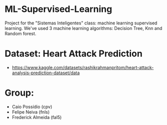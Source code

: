 # ML-Supervised-Learning
Project for the "Sistemas Inteligentes" class: machine learning supervised learning. We've used 3 machine learning algorithms: Decision Tree, Knn and Random forest.

# Dataset: Heart Attack Prediction
- https://www.kaggle.com/datasets/rashikrahmanpritom/heart-attack-analysis-prediction-dataset/data
  
# Group:
- Caio Possídio (cpv)
- Felipe Neiva (fnls)
- Frederick Almeida (fal5)
